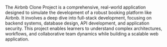 The Airbnb Clone Project is a comprehensive, real-world application designed to simulate the development of a robust booking platform like Airbnb.
It involves a deep dive into full-stack development, focusing on backend systems, database design, API development, and application security.
This project enables learners to understand complex architectures, workflows, and collaborative team dynamics while building a scalable web application.
